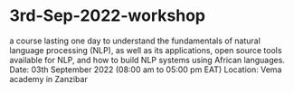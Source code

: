 # 3rd-Sep-2022-workshop
 a course lasting one day to understand the fundamentals of natural language processing (NLP), as well as its applications, open source tools available for NLP, and how to build NLP systems using African languages.  Date: 03th September 2022 (08:00 am to 05:00 pm EAT)  Location: Vema academy in Zanzibar
